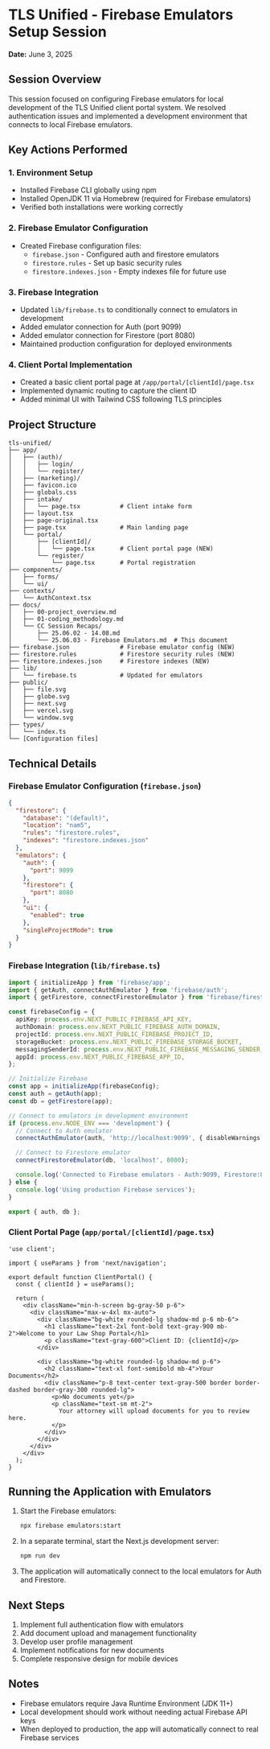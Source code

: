 # TLS Unified - Firebase Emulators Setup Session

**Date:** June 3, 2025

## Session Overview

This session focused on configuring Firebase emulators for local development of the TLS Unified client portal system. We resolved authentication issues and implemented a development environment that connects to local Firebase emulators.

## Key Actions Performed

### 1. Environment Setup

- Installed Firebase CLI globally using npm
- Installed OpenJDK 11 via Homebrew (required for Firebase emulators)
- Verified both installations were working correctly

### 2. Firebase Emulator Configuration

- Created Firebase configuration files:
  - `firebase.json` - Configured auth and firestore emulators
  - `firestore.rules` - Set up basic security rules
  - `firestore.indexes.json` - Empty indexes file for future use

### 3. Firebase Integration

- Updated `lib/firebase.ts` to conditionally connect to emulators in development
- Added emulator connection for Auth (port 9099)
- Added emulator connection for Firestore (port 8080)
- Maintained production configuration for deployed environments

### 4. Client Portal Implementation

- Created a basic client portal page at `/app/portal/[clientId]/page.tsx`
- Implemented dynamic routing to capture the client ID
- Added minimal UI with Tailwind CSS following TLS principles

## Project Structure

```
tls-unified/
├── app/
│   ├── (auth)/
│   │   ├── login/
│   │   └── register/
│   ├── (marketing)/
│   ├── favicon.ico
│   ├── globals.css
│   ├── intake/
│   │   └── page.tsx           # Client intake form
│   ├── layout.tsx
│   ├── page-original.tsx
│   ├── page.tsx               # Main landing page
│   └── portal/
│       ├── [clientId]/
│       │   └── page.tsx       # Client portal page (NEW)
│       └── register/
│           └── page.tsx       # Portal registration
├── components/
│   ├── forms/
│   └── ui/
├── contexts/
│   └── AuthContext.tsx
├── docs/
│   ├── 00-project_overview.md
│   ├── 01-coding_methodology.md
│   └── CC Session Recaps/
│       ├── 25.06.02 - 14.08.md
│       └── 25.06.03 - Firebase Emulators.md  # This document
├── firebase.json              # Firebase emulator config (NEW)
├── firestore.rules            # Firestore security rules (NEW)
├── firestore.indexes.json     # Firestore indexes (NEW)
├── lib/
│   └── firebase.ts            # Updated for emulators
├── public/
│   ├── file.svg
│   ├── globe.svg
│   ├── next.svg
│   ├── vercel.svg
│   └── window.svg
├── types/
│   └── index.ts
└── [Configuration files]
```

## Technical Details

### Firebase Emulator Configuration (`firebase.json`)

```json
{
  "firestore": {
    "database": "(default)",
    "location": "nam5",
    "rules": "firestore.rules",
    "indexes": "firestore.indexes.json"
  },
  "emulators": {
    "auth": {
      "port": 9099
    },
    "firestore": {
      "port": 8080
    },
    "ui": {
      "enabled": true
    },
    "singleProjectMode": true
  }
}
```

### Firebase Integration (`lib/firebase.ts`)

```typescript
import { initializeApp } from 'firebase/app';
import { getAuth, connectAuthEmulator } from 'firebase/auth';
import { getFirestore, connectFirestoreEmulator } from 'firebase/firestore';

const firebaseConfig = {
  apiKey: process.env.NEXT_PUBLIC_FIREBASE_API_KEY,
  authDomain: process.env.NEXT_PUBLIC_FIREBASE_AUTH_DOMAIN,
  projectId: process.env.NEXT_PUBLIC_FIREBASE_PROJECT_ID,
  storageBucket: process.env.NEXT_PUBLIC_FIREBASE_STORAGE_BUCKET,
  messagingSenderId: process.env.NEXT_PUBLIC_FIREBASE_MESSAGING_SENDER_ID,
  appId: process.env.NEXT_PUBLIC_FIREBASE_APP_ID,
};

// Initialize Firebase
const app = initializeApp(firebaseConfig);
const auth = getAuth(app);
const db = getFirestore(app);

// Connect to emulators in development environment
if (process.env.NODE_ENV === 'development') {
  // Connect to Auth emulator
  connectAuthEmulator(auth, 'http://localhost:9099', { disableWarnings: true });

  // Connect to Firestore emulator
  connectFirestoreEmulator(db, 'localhost', 8080);

  console.log('Connected to Firebase emulators - Auth:9099, Firestore:8080');
} else {
  console.log('Using production Firebase services');
}

export { auth, db };
```

### Client Portal Page (`app/portal/[clientId]/page.tsx`)

```tsx
'use client';

import { useParams } from 'next/navigation';

export default function ClientPortal() {
  const { clientId } = useParams();

  return (
    <div className="min-h-screen bg-gray-50 p-6">
      <div className="max-w-4xl mx-auto">
        <div className="bg-white rounded-lg shadow-md p-6 mb-6">
          <h1 className="text-2xl font-bold text-gray-900 mb-2">Welcome to your Law Shop Portal</h1>
          <p className="text-gray-600">Client ID: {clientId}</p>
        </div>

        <div className="bg-white rounded-lg shadow-md p-6">
          <h2 className="text-xl font-semibold mb-4">Your Documents</h2>
          <div className="p-8 text-center text-gray-500 border border-dashed border-gray-300 rounded-lg">
            <p>No documents yet</p>
            <p className="text-sm mt-2">
              Your attorney will upload documents for you to review here.
            </p>
          </div>
        </div>
      </div>
    </div>
  );
}
```

## Running the Application with Emulators

1. Start the Firebase emulators:

   ```bash
   npx firebase emulators:start
   ```

2. In a separate terminal, start the Next.js development server:

   ```bash
   npm run dev
   ```

3. The application will automatically connect to the local emulators for Auth and Firestore.

## Next Steps

1. Implement full authentication flow with emulators
2. Add document upload and management functionality
3. Develop user profile management
4. Implement notifications for new documents
5. Complete responsive design for mobile devices

## Notes

- Firebase emulators require Java Runtime Environment (JDK 11+)
- Local development should work without needing actual Firebase API keys
- When deployed to production, the app will automatically connect to real Firebase services
